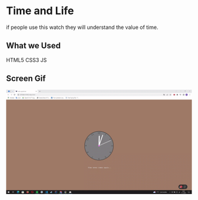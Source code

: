 <h1>Time and Life </h1>

if people use this watch they will understand the value of time.

<h2>What we Used</h2>

HTML5 CSS3 JS

<h2>Screen Gif</h2>

![](project.gif)
